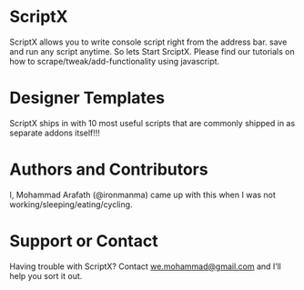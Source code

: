 ScriptX
=======
ScriptX allows you to write console script right from the address bar. save and run any script anytime. So lets Start SrciptX. Please find our tutorials on how to scrape/tweak/add-functionality using javascript.

Designer Templates
=======
ScriptX ships in with 10 most useful scripts that are commonly shipped in as separate addons itself!!!

Authors and Contributors
=======
I, Mohammad Arafath (@ironmanma) came up with this when I was not working/sleeping/eating/cycling.

Support or Contact
=======
Having trouble with ScriptX? Contact we.mohammad@gmail.com and I’ll help you sort it out.
